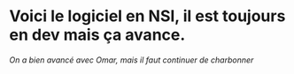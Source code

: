 # Voici le logiciel en NSI, il est toujours en dev mais ça avance.

###### On a bien avancé avec Omar, mais il faut continuer de charbonner